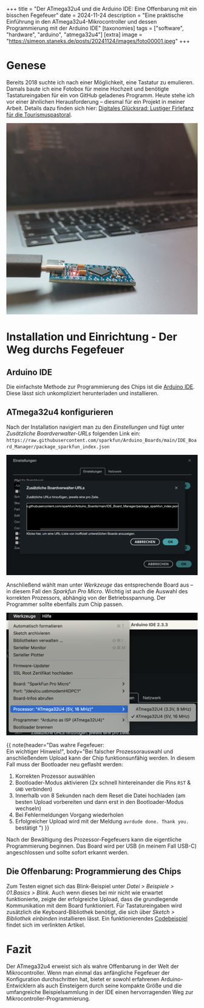 +++
title = "Der ATmega32u4 und die Arduino IDE: Eine Offenbarung mit ein bisschen Fegefeuer"
date = 2024-11-24
description = "Eine praktische Einführung in den ATmega32u4-Mikrocontroller und dessen Programmierung mit der Arduino IDE"
[taxonomies]
tags = ["software", "hardware", "arduino", "atmega32u4"]
[extra]
image = "https://simeon.staneks.de/posts/20241124/images/foto00001.jpeg"
+++

# Genese

Bereits 2018 suchte ich nach einer Möglichkeit, eine Tastatur zu emulieren. Damals baute ich eine Fotobox für meine Hochzeit und benötigte Tastatureingaben für ein von GitHub geladenes Programm. Heute stehe ich vor einer ähnlichen Herausforderung – diesmal für ein Projekt in meiner Arbeit. Details dazu finden sich hier: [Digitales Glücksrad: Lustiger Firlefanz für die Tourismuspastoral](https://simeon.staneks.de/posts/20241120/).

![ATmega32u4: Pro Micro](images/foto00001.jpeg)

# Installation und Einrichtung - Der Weg durchs Fegefeuer

## Arduino IDE

Die einfachste Methode zur Programmierung des Chips ist die [Arduino IDE](https://www.arduino.cc/en/software). Diese lässt sich unkompliziert herunterladen und installieren.

## ATmega32u4 konfigurieren

Nach der Installation navigiert man zu den *Einstellungen* und fügt unter *Zusätzliche Boardverwalter-URLs* folgenden Link ein:
`https://raw.githubusercontent.com/sparkfun/Arduino_Boards/main/IDE_Board_Manager/package_sparkfun_index.json`

![Boardverwalter](images/foto00002.png)

Anschließend wählt man unter *Werkzeuge* das entsprechende Board aus – in diesem Fall den *Sparkfun Pro Micro*. Wichtig ist auch die Auswahl des korrekten Prozessors, abhängig von der Betriebsspannung. Der Programmer sollte ebenfalls zum Chip passen.

![Prozessor](images/foto00003.png)

{{ note(header="Das wahre Fegefeuer: <br>Ein wichtiger Hinweis!", body="Bei falscher Prozessorauswahl und anschließendem Upload kann der Chip funktionsunfähig werden. In diesem Fall muss der Bootloader neu geflasht werden:

1. Korrekten Prozessor auswählen
2. Bootloader-Modus aktivieren (2x schnell hintereinander die Pins `RST` & `GND` verbinden)
3. Innerhalb von 8 Sekunden nach dem Reset die Datei hochladen (am besten Upload vorbereiten und dann erst in den Bootloader-Modus wechseln)
4. Bei Fehlermeldungen Vorgang wiederholen
5. Erfolgreicher Upload wird mit der Meldung `avrdude done. Thank you.` bestätigt
") }}

Nach der Bewältigung des Prozessor-Fegefeuers kann die eigentliche Programmierung beginnen. Das Board wird per USB (in meinem Fall USB-C) angeschlossen und sollte sofort erkannt werden.

## Die Offenbarung: Programmierung des Chips

Zum Testen eignet sich das Blink-Beispiel unter *Datei > Beispiele > 01.Basics > Blink*. Auch wenn dieses bei mir nicht wie erwartet funktionierte, zeigte der erfolgreiche Upload, dass die grundlegende Kommunikation mit dem Board funktioniert. Für Tastatureingaben wird zusätzlich die Keyboard-Bibliothek benötigt, die sich über *Sketch > Bibliothek einbinden* installieren lässt. Ein funktionierendes [Codebeispiel](https://simeon.staneks.de/posts/20241120/#codebeispiel) findet sich im verlinkten Artikel.

# Fazit

Der ATmega32u4 erweist sich als wahre Offenbarung in der Welt der Mikrocontroller. Wenn man einmal das anfängliche Fegefeuer der Konfiguration durchschritten hat, bietet er sowohl erfahrenen Arduino-Entwicklern als auch Einsteigern durch seine kompakte Größe und die umfangreiche Beispielsammlung in der IDE einen hervorragenden Weg zur Mikrocontroller-Programmierung.